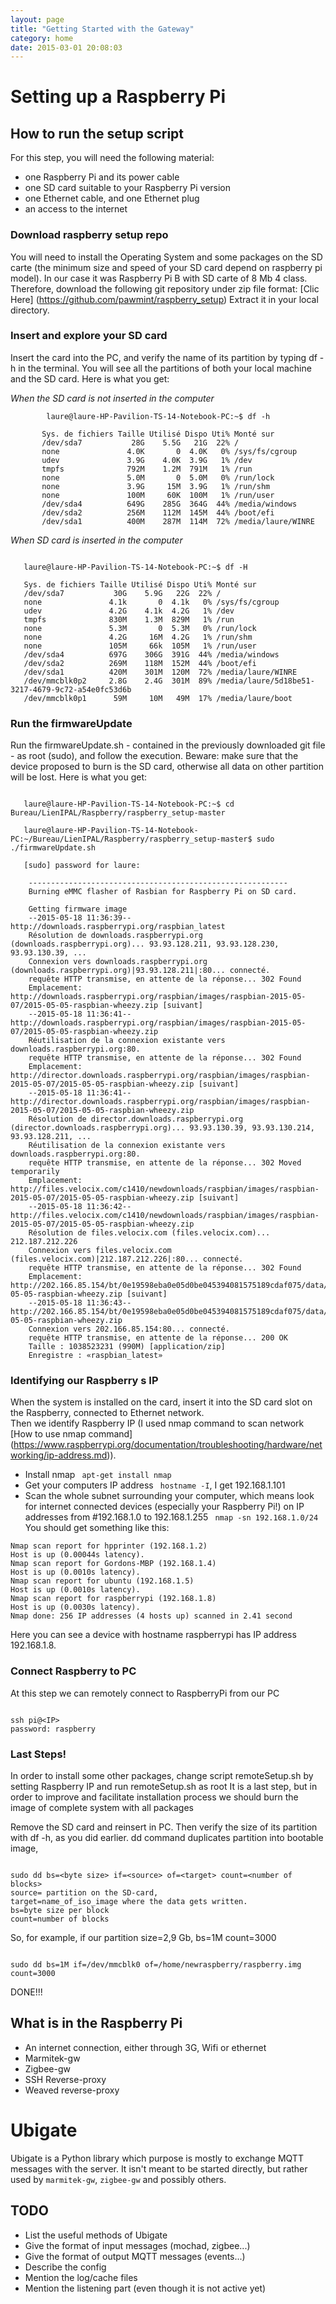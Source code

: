 ```yaml
---
layout: page
title: "Getting Started with the Gateway"
category: home
date: 2015-03-01 20:08:03
---
```


# Setting up a Raspberry Pi

## How to run the setup script


For this step, you will need the following material:


* one Raspberry Pi and its power cable
* one SD card suitable to your Raspberry Pi version
* one Ethernet cable, and one Ethernet plug
* an access to the internet



### Download raspberry setup repo

You will need to install the Operating System and some packages on the SD carte (the minimum size and speed of your SD card depend on raspberry pi model). In our case it was Raspberry Pi B with SD carte of 8 Mb 4 class.
Therefore, download the following git repository under zip file format: [Clic Here] (https://github.com/pawmint/raspberry_setup) Extract it in your local directory.



### Insert and explore your SD card

Insert the card into the PC, and verify the name of its partition by typing df -h in the terminal. You will see all the partitions of both your local machine and the SD card. Here is what you get:

*When the SD card is not inserted in the computer*

```
        laure@laure-HP-Pavilion-TS-14-Notebook-PC:~$ df -h 
       
       Sys. de fichiers Taille Utilisé Dispo Uti% Monté sur 
       /dev/sda7           28G    5.5G   21G  22% / 
       none               4.0K       0  4.0K   0% /sys/fs/cgroup 
       udev               3.9G    4.0K  3.9G   1% /dev 
       tmpfs              792M    1.2M  791M   1% /run 
       none               5.0M       0  5.0M   0% /run/lock 
       none               3.9G     15M  3.9G   1% /run/shm 
       none               100M     60K  100M   1% /run/user 
       /dev/sda4          649G    285G  364G  44% /media/windows 
       /dev/sda2          256M    112M  145M  44% /boot/efi 
       /dev/sda1          400M    287M  114M  72% /media/laure/WINRE 

```

*When SD card is inserted in the computer*

```
   
   laure@laure-HP-Pavilion-TS-14-Notebook-PC:~$ df -H 
   
   Sys. de fichiers Taille Utilisé Dispo Uti% Monté sur 
   /dev/sda7           30G    5.9G   22G  22% / 
   none               4.1k       0  4.1k   0% /sys/fs/cgroup 
   udev               4.2G    4.1k  4.2G   1% /dev 
   tmpfs              830M    1.3M  829M   1% /run 
   none               5.3M       0  5.3M   0% /run/lock 
   none               4.2G     16M  4.2G   1% /run/shm 
   none               105M     66k  105M   1% /run/user 
   /dev/sda4          697G    306G  391G  44% /media/windows 
   /dev/sda2          269M    118M  152M  44% /boot/efi 
   /dev/sda1          420M    301M  120M  72% /media/laure/WINRE 
   /dev/mmcblk0p2     2.8G    2.4G  301M  89% /media/laure/5d18be51-3217-4679-9c72-a54e0fc53d6b 
   /dev/mmcblk0p1      59M     10M   49M  17% /media/laure/boot 

```

### Run the firmwareUpdate

Run the firmwareUpdate.sh - contained in the previously downloaded git file - as root (sudo), and follow the execution. Beware: make sure that the device proposed to burn is the SD card, otherwise all data on other partition will be lost. Here is what you get: 

```
   
   laure@laure-HP-Pavilion-TS-14-Notebook-PC:~$ cd Bureau/LienIPAL/Raspberry/raspberry_setup-master 
   
   laure@laure-HP-Pavilion-TS-14-Notebook-PC:~/Bureau/LienIPAL/Raspberry/raspberry_setup-master$ sudo ./firmwareUpdate.sh 
   
   [sudo] password for laure: 

```
        ---------------------------------------------------------- 
        Burning eMMC flasher of Rasbian for Raspberry Pi on SD card. 

        Getting firmware image 
        --2015-05-18 11:36:39--  http://downloads.raspberrypi.org/raspbian_latest 
        Résolution de downloads.raspberrypi.org (downloads.raspberrypi.org)... 93.93.128.211, 93.93.128.230, 93.93.130.39, ... 
        Connexion vers downloads.raspberrypi.org (downloads.raspberrypi.org)|93.93.128.211|:80... connecté. 
        requête HTTP transmise, en attente de la réponse... 302 Found 
        Emplacement: http://downloads.raspberrypi.org/raspbian/images/raspbian-2015-05-07/2015-05-05-raspbian-wheezy.zip [suivant] 
        --2015-05-18 11:36:41--  http://downloads.raspberrypi.org/raspbian/images/raspbian-2015-05-07/2015-05-05-raspbian-wheezy.zip 
        Réutilisation de la connexion existante vers downloads.raspberrypi.org:80. 
        requête HTTP transmise, en attente de la réponse... 302 Found 
        Emplacement: http://director.downloads.raspberrypi.org/raspbian/images/raspbian-2015-05-07/2015-05-05-raspbian-wheezy.zip [suivant] 
        --2015-05-18 11:36:41--  http://director.downloads.raspberrypi.org/raspbian/images/raspbian-2015-05-07/2015-05-05-raspbian-wheezy.zip 
        Résolution de director.downloads.raspberrypi.org (director.downloads.raspberrypi.org)... 93.93.130.39, 93.93.130.214, 93.93.128.211, ... 
        Réutilisation de la connexion existante vers downloads.raspberrypi.org:80. 
        requête HTTP transmise, en attente de la réponse... 302 Moved temporarily 
        Emplacement: http://files.velocix.com/c1410/newdownloads/raspbian/images/raspbian-2015-05-07/2015-05-05-raspbian-wheezy.zip [suivant] 
        --2015-05-18 11:36:42--  http://files.velocix.com/c1410/newdownloads/raspbian/images/raspbian-2015-05-07/2015-05-05-raspbian-wheezy.zip 
        Résolution de files.velocix.com (files.velocix.com)... 212.187.212.226 
        Connexion vers files.velocix.com (files.velocix.com)|212.187.212.226|:80... connecté. 
        requête HTTP transmise, en attente de la réponse... 302 Found 
        Emplacement: http://202.166.85.154/bt/0e19598eba0e05d0be045394081575189cdaf075/data/2015-05-05-raspbian-wheezy.zip [suivant] 
        --2015-05-18 11:36:43--  http://202.166.85.154/bt/0e19598eba0e05d0be045394081575189cdaf075/data/2015-05-05-raspbian-wheezy.zip 
        Connexion vers 202.166.85.154:80... connecté. 
        requête HTTP transmise, en attente de la réponse... 200 OK 
        Taille : 1038523231 (990M) [application/zip] 
        Enregistre : «raspbian_latest» 

        
### Identifying our Raspberry s IP

When the system is installed on the card, insert it into the SD card slot on the Raspberry, connected to Ethernet network.          
Then we identify Raspberry IP (I used nmap command to scan network [How to use nmap command] (https://www.raspberrypi.org/documentation/troubleshooting/hardware/networking/ip-address.md)). 


* Install nmap
``` apt-get install nmap```
* Get your computers IP address
``` hostname -I```, I get 192.168.1.101
* Scan the whole subnet surrounding your computer, which means look for internet connected devices (especially your Raspberry Pi!) on IP addresses from #192.168.1.0 to 192.168.1.255
``` nmap -sn 192.168.1.0/24``` You should get something like this:

```
Nmap scan report for hpprinter (192.168.1.2)
Host is up (0.00044s latency).
Nmap scan report for Gordons-MBP (192.168.1.4)
Host is up (0.0010s latency).
Nmap scan report for ubuntu (192.168.1.5)
Host is up (0.0010s latency).
Nmap scan report for raspberrypi (192.168.1.8)
Host is up (0.0030s latency).
Nmap done: 256 IP addresses (4 hosts up) scanned in 2.41 second

```

Here you can see a device with hostname raspberrypi has IP address 192.168.1.8.


### Connect Raspberry to PC

At this step we can remotely connect to RaspberryPi from our PC 

```   

ssh pi@<IP> 
password: raspberry 

```

### Last Steps!

In order to install some other packages, change script remoteSetup.sh by setting Raspberry IP  and run remoteSetup.sh as root 
It is a last step, but in order to improve and facilitate installation process we should burn the image of complete system with all packages 


 Remove the SD card and reinsert in PC. Then verify the size of its partition with df -h, as you did earlier. dd command duplicates partition into bootable image, 


```        

sudo dd bs=<byte size> if=<source> of=<target> count=<number of blocks> 
source= partition on the SD-card, 
target=name_of_iso_image where the data gets written. 
bs=byte size per block 
count=number of blocks 

```     
   
So, for example, if our partition size=2,9 Gb, bs=1M count=3000 
   
```

sudo dd bs=1M if=/dev/mmcblk0 of=/home/newraspberry/raspberry.img count=3000 

```

DONE!!!




## What is in the Raspberry Pi

* An internet connection, either through 3G, Wifi or ethernet
* Marmitek-gw
* Zigbee-gw
* SSH Reverse-proxy
* Weaved reverse-proxy

# Ubigate

Ubigate is a Python library which purpose is mostly to exchange MQTT messages with the server. It isn't meant to be started directly, but rather used by `marmitek-gw`, `zigbee-gw` and possibly others.

## TODO

* List the useful methods of Ubigate
* Give the format of input messages (mochad, zigbee...)
* Give the format of output MQTT messages (events...)
* Describe the config
* Mention the log/cache files
* Mention the listening part (even though it is not active yet)
